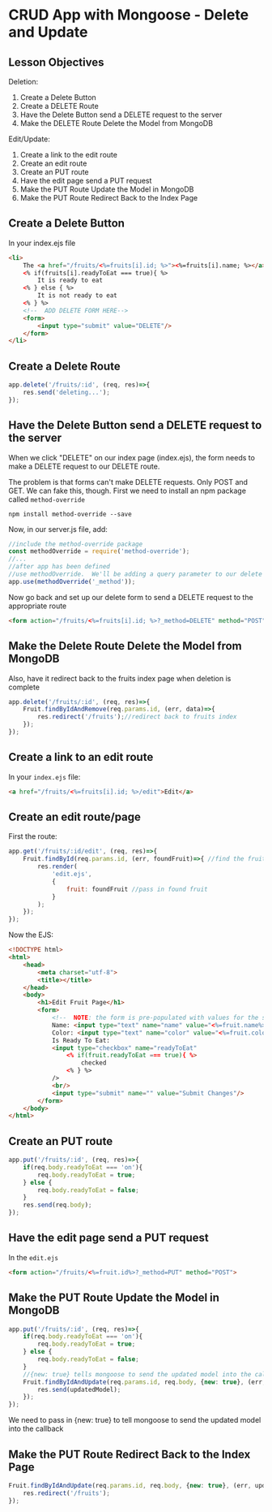 # CRUD App with Mongoose - Delete and Update

## Lesson Objectives

Deletion:

1. Create a Delete Button
1. Create a DELETE Route
1. Have the Delete Button send a DELETE request to the server
1. Make the DELETE Route Delete the Model from MongoDB

Edit/Update:

1. Create a link to the edit route
1. Create an edit route
1. Create an PUT route
1. Have the edit page send a PUT request
1. Make the PUT Route Update the Model in MongoDB
1. Make the PUT Route Redirect Back to the Index Page

## Create a Delete Button

In your index.ejs file

```html
<li>
    The <a href="/fruits/<%=fruits[i].id; %>"><%=fruits[i].name; %></a> is  <%=fruits[i].color; %>.
    <% if(fruits[i].readyToEat === true){ %>
        It is ready to eat
    <% } else { %>
        It is not ready to eat
    <% } %>
    <!--  ADD DELETE FORM HERE-->
    <form>
        <input type="submit" value="DELETE"/>
    </form>
</li>
```

## Create a Delete Route

```javascript
app.delete('/fruits/:id', (req, res)=>{
    res.send('deleting...');
});
```

## Have the Delete Button send a DELETE request to the server

When we click "DELETE" on our index page (index.ejs), the form needs to make a DELETE request to our DELETE route.

The problem is that forms can't make DELETE requests.  Only POST and GET.  We can fake this, though.  First we need to install an npm package called `method-override`

```
npm install method-override --save
```

Now, in our server.js file, add:

```javascript
//include the method-override package
const methodOverride = require('method-override');
//...
//after app has been defined
//use methodOverride.  We'll be adding a query parameter to our delete form named _method
app.use(methodOverride('_method'));
```

Now go back and set up our delete form to send a DELETE request to the appropriate route

```html
<form action="/fruits/<%=fruits[i].id; %>?_method=DELETE" method="POST">
```

## Make the Delete Route Delete the Model from MongoDB

Also, have it redirect back to the fruits index page when deletion is complete

```javascript
app.delete('/fruits/:id', (req, res)=>{
    Fruit.findByIdAndRemove(req.params.id, (err, data)=>{
        res.redirect('/fruits');//redirect back to fruits index
    });
});
```

## Create a link to an edit route

In your `index.ejs` file:

```html
<a href="/fruits/<%=fruits[i].id; %>/edit">Edit</a>
```

## Create an edit route/page

First the route:

```javascript
app.get('/fruits/:id/edit', (req, res)=>{
    Fruit.findById(req.params.id, (err, foundFruit)=>{ //find the fruit
        res.render(
    		'edit.ejs',
    		{
    			fruit: foundFruit //pass in found fruit
    		}
    	);
    });
});
```

Now the EJS:

```html
<!DOCTYPE html>
<html>
    <head>
        <meta charset="utf-8">
        <title></title>
    </head>
    <body>
        <h1>Edit Fruit Page</h1>
        <form>
    		<!--  NOTE: the form is pre-populated with values for the server-->
    		Name: <input type="text" name="name" value="<%=fruit.name%>"/><br/>
    		Color: <input type="text" name="color" value="<%=fruit.color%>"/><br/>
    		Is Ready To Eat:
            <input type="checkbox" name="readyToEat"
                <% if(fruit.readyToEat === true){ %>
                    checked
                <% } %>
            />
            <br/>
            <input type="submit" name="" value="Submit Changes"/>
        </form>
    </body>
</html>
```

## Create an PUT route

```javascript
app.put('/fruits/:id', (req, res)=>{
    if(req.body.readyToEat === 'on'){
        req.body.readyToEat = true;
    } else {
        req.body.readyToEat = false;
    }
    res.send(req.body);
});
```

## Have the edit page send a PUT request

In the `edit.ejs`

```html
<form action="/fruits/<%=fruit.id%>?_method=PUT" method="POST">
```

## Make the PUT Route Update the Model in MongoDB

```javascript
app.put('/fruits/:id', (req, res)=>{
    if(req.body.readyToEat === 'on'){
        req.body.readyToEat = true;
    } else {
        req.body.readyToEat = false;
    }
    //{new: true} tells mongoose to send the updated model into the callback
    Fruit.findByIdAndUpdate(req.params.id, req.body, {new: true}, (err, updatedModel)=>{
        res.send(updatedModel);
    });
});
```

We need to pass in {new: true} to tell mongoose to send the updated model into the callback

## Make the PUT Route Redirect Back to the Index Page

```javascript
Fruit.findByIdAndUpdate(req.params.id, req.body, {new: true}, (err, updatedModel)=>{
    res.redirect('/fruits');
});
```
